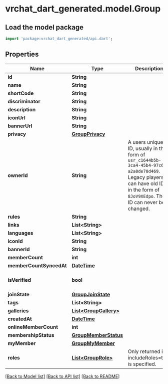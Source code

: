 # vrchat_dart_generated.model.Group

## Load the model package
```dart
import 'package:vrchat_dart_generated/api.dart';
```

## Properties
Name | Type | Description | Notes
------------ | ------------- | ------------- | -------------
**id** | **String** |  | [optional] 
**name** | **String** |  | [optional] 
**shortCode** | **String** |  | [optional] 
**discriminator** | **String** |  | [optional] 
**description** | **String** |  | [optional] 
**iconUrl** | **String** |  | [optional] 
**bannerUrl** | **String** |  | [optional] 
**privacy** | [**GroupPrivacy**](GroupPrivacy.md) |  | [optional] 
**ownerId** | **String** | A users unique ID, usually in the form of `usr_c1644b5b-3ca4-45b4-97c6-a2a0de70d469`. Legacy players can have old IDs in the form of `8JoV9XEdpo`. The ID can never be changed. | [optional] 
**rules** | **String** |  | [optional] 
**links** | **List&lt;String&gt;** |  | [optional] 
**languages** | **List&lt;String&gt;** |  | [optional] 
**iconId** | **String** |  | [optional] 
**bannerId** | **String** |  | [optional] 
**memberCount** | **int** |  | [optional] 
**memberCountSyncedAt** | [**DateTime**](DateTime.md) |  | [optional] 
**isVerified** | **bool** |  | [optional] [default to false]
**joinState** | [**GroupJoinState**](GroupJoinState.md) |  | [optional] 
**tags** | **List&lt;String&gt;** |   | [optional] 
**galleries** | [**List&lt;GroupGallery&gt;**](GroupGallery.md) |   | [optional] 
**createdAt** | [**DateTime**](DateTime.md) |  | [optional] 
**onlineMemberCount** | **int** |  | [optional] 
**membershipStatus** | [**GroupMemberStatus**](GroupMemberStatus.md) |  | [optional] 
**myMember** | [**GroupMyMember**](GroupMyMember.md) |  | [optional] 
**roles** | [**List&lt;GroupRole&gt;**](GroupRole.md) | Only returned if ?includeRoles=true is specified. | [optional] 

[[Back to Model list]](../README.md#documentation-for-models) [[Back to API list]](../README.md#documentation-for-api-endpoints) [[Back to README]](../README.md)


